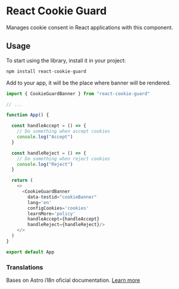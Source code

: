 # React Cookie Guard

Manages cookie consent in React applications with this component.

## Usage

To start using the library, install it in your project:

```javascript
npm install react-cookie-guard
```

Add <CookieGuardBanner /> to your app, it will be the place where banner will be rendered.

```javascript
import { CookieGuardBanner } from "react-cookie-guard"

// ...

function App() {

  const handleAccept = () => {
    // Do something when accept cookies
    console.log("Accept")
  }

  const handleReject = () => {
    // Do something when reject cookies
    console.log("Reject")
  }

  return (
    <>
      <CookieGuardBanner
        data-testid="cookieBanner"
        lang='en'
        configCookies='cookies'
        learnMore='policy'
        handleAccept={handleAccept} 
        handleReject={handleReject}/>
    </>
  )
}

export default App
```

### Translations 

Bases on Astro i18n oficial documentation. [Learn more](https://docs.astro.build/en/recipes/i18n/#translate-ui-strings)
